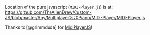 Location of the pure javascript (`MIDI-Player.js`) is at:
https://github.com/TheAlienDrew/Custom-JS/blob/master/Any/Multiplayer%20Piano/MIDI-Player/MIDI-Player.js

Thanks to [@grimmdude] for [MidiPlayerJS](https://github.com/grimmdude/MidiPlayerJS)!

